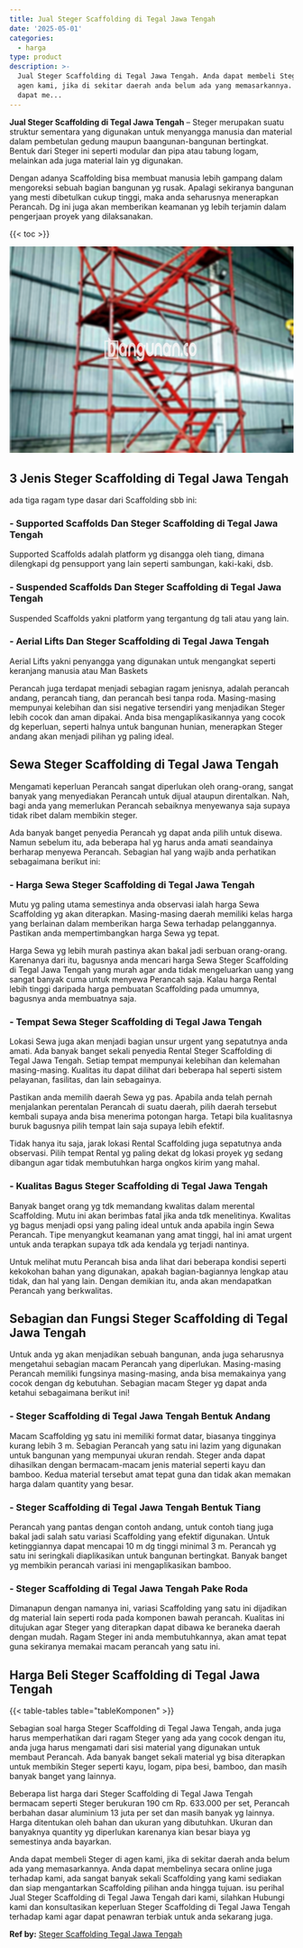 ```yaml
---
title: Jual Steger Scaffolding di Tegal Jawa Tengah
date: '2025-05-01'
categories:
  - harga
type: product
description: >-
  Jual Steger Scaffolding di Tegal Jawa Tengah. Anda dapat membeli Steger di
  agen kami, jika di sekitar daerah anda belum ada yang memasarkannya. Anda
  dapat me...
---
```


**Jual Steger Scaffolding di Tegal Jawa Tengah** – Steger merupakan suatu struktur sementara yang digunakan untuk menyangga manusia dan material dalam pembetulan gedung maupun baangunan-bangunan bertingkat. Bentuk dari Steger ini seperti modular dan pipa atau tabung logam, melainkan ada juga material lain yg digunakan.

Dengan adanya Scaffolding bisa membuat manusia lebih gampang dalam mengoreksi sebuah bagian bangunan yg rusak. Apalagi sekiranya bangunan yang mesti dibetulkan cukup tinggi, maka anda seharusnya menerapkan Perancah. Dg ini juga akan memberikan keamanan yg lebih terjamin dalam pengerjaan proyek yang dilaksanakan.

{{< toc >}}

![Jual Steger Scaffolding di Tegal Jawa Tengah](/images/sewa-scaffolding-steger-24.png)

## 3 Jenis Steger Scaffolding di Tegal Jawa Tengah

ada tiga ragam type dasar dari Scaffolding sbb ini:

### \- Supported Scaffolds Dan Steger Scaffolding di Tegal Jawa Tengah

Supported Scaffolds adalah platform yg disangga oleh tiang, dimana dilengkapi dg pensupport yang lain seperti sambungan, kaki-kaki, dsb.

### \- Suspended Scaffolds Dan Steger Scaffolding di Tegal Jawa Tengah

Suspended Scaffolds yakni platform yang tergantung dg tali atau yang lain.

### \- Aerial Lifts Dan Steger Scaffolding di Tegal Jawa Tengah

Aerial Lifts yakni penyangga yang digunakan untuk mengangkat seperti keranjang manusia atau Man Baskets

Perancah juga terdapat menjadi sebagian ragam jenisnya, adalah perancah andang, perancah tiang, dan perancah besi tanpa roda. Masing-masing mempunyai kelebihan dan sisi negative tersendiri yang menjadikan Steger lebih cocok dan aman dipakai. Anda bisa mengaplikasikannya yang cocok dg keperluan, seperti halnya untuk bangunan hunian, menerapkan Steger andang akan menjadi pilihan yg paling ideal.

## Sewa Steger Scaffolding di Tegal Jawa Tengah

Mengamati keperluan Perancah sangat diperlukan oleh orang-orang, sangat banyak yang menyediakan Perancah untuk dijual ataupun direntalkan. Nah, bagi anda yang memerlukan Perancah sebaiknya menyewanya saja supaya tidak ribet dalam membikin steger.

Ada banyak banget penyedia Perancah yg dapat anda pilih untuk disewa. Namun sebelum itu, ada beberapa hal yg harus anda amati seandainya berharap menyewa Perancah. Sebagian hal yang wajib anda perhatikan sebagaimana berikut ini:

### \- Harga Sewa Steger Scaffolding di Tegal Jawa Tengah

Mutu yg paling utama semestinya anda observasi ialah harga Sewa Scaffolding yg akan diterapkan. Masing-masing daerah memiliki kelas harga yang berlainan dalam memberikan harga Sewa terhadap pelanggannya. Pastikan anda mempertimbangkan harga Sewa yg tepat.

Harga Sewa yg lebih murah pastinya akan bakal jadi serbuan orang-orang. Karenanya dari itu, bagusnya anda mencari harga Sewa Steger Scaffolding di Tegal Jawa Tengah yang murah agar anda tidak mengeluarkan uang yang sangat banyak cuma untuk menyewa Perancah saja. Kalau harga Rental lebih tinggi daripada harga pembuatan Scaffolding pada umumnya, bagusnya anda membuatnya saja.

### \- Tempat Sewa Steger Scaffolding di Tegal Jawa Tengah

Lokasi Sewa juga akan menjadi bagian unsur urgent yang sepatutnya anda amati. Ada banyak banget sekali penyedia Rental Steger Scaffolding di Tegal Jawa Tengah. Setiap tempat mempunyai kelebihan dan kelemahan masing-masing. Kualitas itu dapat dilihat dari beberapa hal seperti sistem pelayanan, fasilitas, dan lain sebagainya.

Pastikan anda memilih daerah Sewa yg pas. Apabila anda telah pernah menjalankan perentalan Perancah di suatu daerah, pilih daerah tersebut kembali supaya anda bisa menerima potongan harga. Tetapi bila kualitasnya buruk bagusnya pilih tempat lain saja supaya lebih efektif.

Tidak hanya itu saja, jarak lokasi Rental Scaffolding juga sepatutnya anda observasi. Pilih tempat Rental yg paling dekat dg lokasi proyek yg sedang dibangun agar tidak membutuhkan harga ongkos kirim yang mahal.

### \- Kualitas Bagus Steger Scaffolding di Tegal Jawa Tengah

Banyak banget orang yg tdk memandang kwalitas dalam merental Scaffolding. Mutu ini akan berimbas fatal jika anda tdk menelitinya. Kwalitas yg bagus menjadi opsi yang paling ideal untuk anda apabila ingin Sewa Perancah. Tipe menyangkut keamanan yang amat tinggi, hal ini amat urgent untuk anda terapkan supaya tdk ada kendala yg terjadi nantinya.

Untuk melihat mutu Perancah bisa anda lihat dari beberapa kondisi seperti kekokohan bahan yang digunakan, apakah bagian-bagiannya lengkap atau tidak, dan hal yang lain. Dengan demikian itu, anda akan mendapatkan Perancah yang berkwalitas.

## Sebagian dan Fungsi Steger Scaffolding di Tegal Jawa Tengah

Untuk anda yg akan menjadikan sebuah bangunan, anda juga seharusnya mengetahui sebagian macam Perancah yang diperlukan. Masing-masing Perancah memiliki fungsinya masing-masing, anda bisa memakainya yang cocok dengan dg kebutuhan. Sebagian macam Steger yg dapat anda ketahui sebagaimana berikut ini!

### \- Steger Scaffolding di Tegal Jawa Tengah Bentuk Andang

Macam Scaffolding yg satu ini memiliki format datar, biasanya tingginya kurang lebih 3 m. Sebagian Perancah yang satu ini lazim yang digunakan untuk bangunan yang mempunyai ukuran rendah. Steger anda dapat dihasilkan dengan bermacam-macam jenis material seperti kayu dan bamboo. Kedua material tersebut amat tepat guna dan tidak akan memakan harga dalam quantity yang besar.

### \- Steger Scaffolding di Tegal Jawa Tengah Bentuk Tiang

Perancah yang pantas dengan contoh andang, untuk contoh tiang juga bakal jadi salah satu variasi Scaffolding yang efektif digunakan. Untuk ketinggiannya dapat mencapai 10 m dg tinggi minimal 3 m. Perancah yg satu ini seringkali diaplikasikan untuk bangunan bertingkat. Banyak banget yg membikin perancah variasi ini mengaplikasikan bamboo.

### \- Steger Scaffolding di Tegal Jawa Tengah Pake Roda

Dimanapun dengan namanya ini, variasi Scaffolding yang satu ini dijadikan dg material lain seperti roda pada komponen bawah perancah. Kualitas ini ditujukan agar Steger yang diterapkan dapat dibawa ke beraneka daerah dengan mudah. Ragam Steger ini anda membutuhkannya, akan amat tepat guna sekiranya memakai macam perancah yang satu ini.

## Harga Beli Steger Scaffolding di Tegal Jawa Tengah

{{< table-tables table="tableKomponen" >}}

Sebagian soal harga Steger Scaffolding di Tegal Jawa Tengah, anda juga harus memperhatikan dari ragam Steger yang ada yang cocok dengan itu, anda juga harus mengamati dari sisi material yang digunakan untuk membaut Perancah. Ada banyak banget sekali material yg bisa diterapkan untuk membikin Steger seperti kayu, logam, pipa besi, bamboo, dan masih banyak banget yang lainnya.

Beberapa list harga dari Steger Scaffolding di Tegal Jawa Tengah bermacam seperti Steger berukuran 190 cm Rp. 633.000 per set, Perancah berbahan dasar aluminium 13 juta per set dan masih banyak yg lainnya. Harga ditentukan oleh bahan dan ukuran yang dibutuhkan. Ukuran dan banyaknya quantity yg diperlukan karenanya kian besar biaya yg semestinya anda bayarkan.

Anda dapat membeli Steger di agen kami, jika di sekitar daerah anda belum ada yang memasarkannya. Anda dapat membelinya secara online juga terhadap kami, ada sangat banyak sekali Scaffolding yang kami sediakan dan siap mengantarkan Scaffolding pilihan anda hingga tujuan. isu perihal Jual Steger Scaffolding di Tegal Jawa Tengah dari kami, silahkan Hubungi kami dan konsultasikan keperluan Steger Scaffolding di Tegal Jawa Tengah terhadap kami agar dapat penawran terbiak untuk anda sekarang juga.

**Ref by:** [Steger Scaffolding Tegal Jawa Tengah](https://id.wikipedia.org/wiki/Steger)
